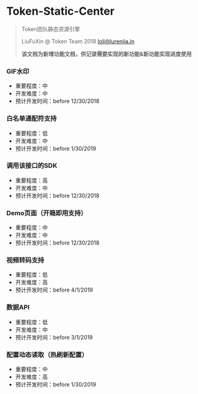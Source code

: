# Token-Static-Center

> Token团队静态资源引擎
>
> LiuFuXin @ Token Team 2018 <loli@lurenjia.in>
>
> **该文档为新增功能文档，供记录需要实现的新功能&新功能实现进度使用**

### GIF水印
- 重要程度：中
- 开发难度：中
- 预计开发时间：before 12/30/2018

### 白名单通配符支持
- 重要程度：低
- 开发难度：中
- 预计开发时间：before 1/30/2019

### 调用该接口的SDK
- 重要程度：高
- 开发难度：中
- 预计开发时间：before 12/30/2018

### Demo页面（开箱即用支持）
- 重要程度：中
- 开发难度：中
- 预计开发时间：before 12/30/2018

### 视频转码支持
- 重要程度：低
- 开发难度：高
- 预计开发时间：before 4/1/2019

### 数据API
- 重要程度：低
- 开发难度：中
- 预计开发时间：before 3/1/2019

### 配置动态读取（热刷新配置）
- 重要程度：中
- 开发难度：高
- 预计开发时间：before 1/30/2019